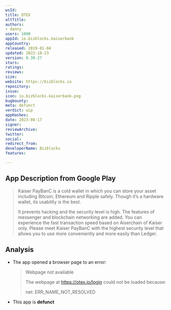 ```yaml
---
wsId: 
title: OTEX
altTitle: 
authors:
- danny
users: 1000
appId: io.bizblocks.kaiserbank
appCountry: 
released: 2019-01-04
updated: 2022-10-23
version: 0.30.27
stars: 
ratings: 
reviews: 
size: 
website: https://bizblocks.io
repository: 
issue: 
icon: io.bizblocks.kaiserbank.png
bugbounty: 
meta: defunct
verdict: wip
appHashes: 
date: 2023-08-17
signer: 
reviewArchive: 
twitter: 
social: 
redirect_from: 
developerName: Bizblocks
features: 

---
```


## App Description from Google Play

> Kaiser PayBanC is a cold wallet in which you can store your asset including Bitcoin, Ethereum and Ripple safely. Though it’s a hardware wallet, its usability is the best.
>
> It prevents hacking and the security level is high. The features of messenger and blockchain networking are added. You can experience the fast transaction speed based on Aiserchain of Kaiser only. Please meet Kaiser PayBanC with the highest security level that allows you to use more conveniently and more easily than Ledger.

## Analysis 

- The app opened a browser page to an error:
  > Webpage not available
  >
  > The webpage at https://otex.io/login could not be loaded because:
  >
  > net: ERR_NAME_NOT_RESOLVED
- This app is **defunct**